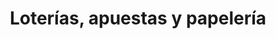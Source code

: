 ---
title: "Loterías, apuestas y papelería"
url: /madrid/loterias-apuestas-y-papeleria/
shop: lotería
---